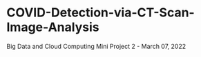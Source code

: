 # COVID-Detection-via-CT-Scan-Image-Analysis
Big Data and Cloud Computing Mini Project 2 - March 07, 2022
